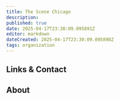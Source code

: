 ```yaml
---
title: The Scene Chicago
description: 
published: true
date: 2025-04-17T23:30:09.095891Z
editor: markdown
dateCreated: 2025-04-17T23:30:09.095898Z
tags: organization
---
```


## Links & Contact


## About
